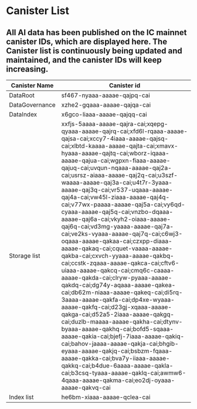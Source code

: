 # Canister List

## All AI data has been published on the IC mainnet canister IDs, which are displayed here. The Canister list is continuously being updated and maintained, and the canister IDs will keep increasing.


| Canister Name | Canister id |
|---------------|---------------------|
| DataRoot      | sf467-nyaaa-aaaae-qajpq-cai |
| DataGovernance | xzhe2-gqaaa-aaaae-qajqa-cai |
| DataIndex     | x6gco-liaaa-aaaae-qajqq-cai |
| Storage list  | xxfjs-5aaaa-aaaae-qajra-cai;xqepg-qyaaa-aaaae-qajrq-cai;xfd6l-rqaaa-aaaae-qajsa-cai;xccy7-4iaaa-aaaae-qajsq-cai;xlbtd-kaaaa-aaaae-qajta-cai;xmavx-hyaaa-aaaae-qajtq-cai;wborz-iqaaa-aaaae-qajua-cai;wgpxn-fiaaa-aaaae-qajuq-cai;uvqun-nqaaa-aaaae-qaj2a-cai;usrsz-aiaaa-aaaae-qaj2q-cai;u3szf-waaaa-aaaae-qaj3a-cai;u4t7r-3yaaa-aaaae-qaj3q-cai;vr537-uqaaa-aaaae-qaj4a-cai;vw45l-ziaaa-aaaae-qaj4q-cai;v77wx-paaaa-aaaae-qaj5a-cai;vy6qd-cyaaa-aaaae-qaj5q-cai;vnzbo-dqaaa-aaaae-qaj6a-cai;vkyh2-oiaaa-aaaae-qaj6q-cai;vd3mg-yaaaa-aaaae-qaj7a-cai;ve2ks-vyaaa-aaaae-qaj7q-cai;c6wj3-oqaaa-aaaae-qakaa-cai;czxpp-diaaa-aaaae-qakaq-cai;cquet-vaaaa-aaaae-qakba-cai;cxvch-yyaaa-aaaae-qakbq-cai;ccstk-zqaaa-aaaae-qakca-cai;cftv6-uiaaa-aaaae-qakcq-cai;cmq6c-caaaa-aaaae-qakda-cai;clryw-pyaaa-aaaae-qakdq-cai;dg74y-aqaaa-aaaae-qakea-cai;db62m-niaaa-aaaae-qakeq-cai;di5rq-3aaaa-aaaae-qakfa-cai;dp4xe-wyaaa-aaaae-qakfq-cai;d23gj-xqaaa-aaaae-qakga-cai;d52a5-2iaaa-aaaae-qakgq-cai;duzlb-maaaa-aaaae-qakha-cai;dtynv-byaaa-aaaae-qakhq-cai;bofd5-sqaaa-aaaae-qakia-cai;bjefj-7iaaa-aaaae-qakiq-cai;bahov-jaaaa-aaaae-qakja-cai;bhgib-eyaaa-aaaae-qakjq-cai;bsbzm-fqaaa-aaaae-qakka-cai;bva7y-iiaaa-aaaae-qakkq-cai;b4due-6aaaa-aaaae-qakla-cai;b3csq-tyaaa-aaaae-qaklq-cai;awmw6-4qaaa-aaaae-qakma-cai;eo2dj-oyaaa-aaaae-qakvq-cai |
| Index list    | he6bm-xiaaa-aaaae-qclea-cai |













